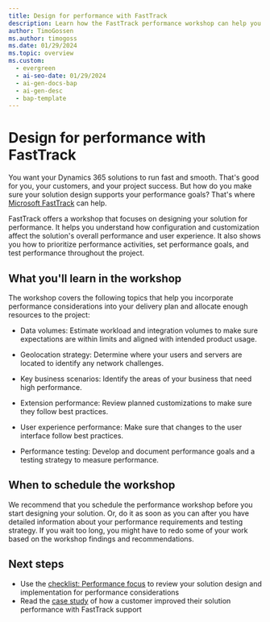 ```yaml
---
title: Design for performance with FastTrack
description: Learn how the FastTrack performance workshop can help you plan, test, and optimize your Dynamics 365 solutions for speed and reliability.
author: TimoGossen
ms.author: timogoss
ms.date: 01/29/2024
ms.topic: overview
ms.custom:
  - evergreen
  - ai-seo-date: 01/29/2024
  - ai-gen-docs-bap
  - ai-gen-desc
  - bap-template
---
```


# Design for performance with FastTrack

You want your Dynamics 365 solutions to run fast and smooth. That's good for you, your customers, and your project success. But how do you make sure your solution design supports your performance goals? That's where [Microsoft FastTrack](https://dynamics.microsoft.com/fasttrack/) can help.

FastTrack offers a workshop that focuses on designing your solution for performance. It helps you understand how configuration and customization affect the solution's overall performance and user experience. It also shows you how to prioritize performance activities, set performance goals, and test performance throughout the project.

## What you'll learn in the workshop

The workshop covers the following topics that help you incorporate performance considerations into your delivery plan and allocate enough resources to the project:

- Data volumes: Estimate workload and integration volumes to make sure expectations are within limits and aligned with intended product usage.

- Geolocation strategy: Determine where your users and servers are located to identify any network challenges.

- Key business scenarios: Identify the areas of your business that need high performance.

- Extension performance: Review planned customizations to make sure they follow best practices.

- User experience performance: Make sure that changes to the user interface follow best practices.

- Performance testing: Develop and document performance goals and a testing strategy to measure performance.

## When to schedule the workshop

We recommend that you schedule the performance workshop before you start designing your solution. Or, do it as soon as you can after you have detailed information about your performance requirements and testing strategy. If you wait too long, you might have to redo some of your work based on the workshop findings and recommendations.

## Next steps

- Use the [checklist: Performance focus](performing-solution-product-checklist.md) to review your solution design and implementation for performance considerations
- Read the [case study](performing-solution-product-case-study.md) of how a customer improved their solution performance with FastTrack support
